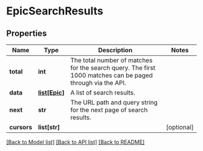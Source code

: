 # EpicSearchResults

## Properties
Name | Type | Description | Notes
------------ | ------------- | ------------- | -------------
**total** | **int** | The total number of matches for the search query. The first 1000 matches can be paged through via the API. | 
**data** | [**list[Epic]**](Epic.md) | A list of search results. | 
**next** | **str** | The URL path and query string for the next page of search results. | 
**cursors** | **list[str]** |  | [optional] 

[[Back to Model list]](../README.md#documentation-for-models) [[Back to API list]](../README.md#documentation-for-api-endpoints) [[Back to README]](../README.md)

